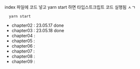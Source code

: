 index 파일에 코드 넣고
yarn start 하면 타입스트크립트 코드 실행됨 ㅅㄱ


```shell
  yarn start
```

- chapter02 : 23.05.17 done
- chapter03 : 23.05.18 done
- chapter04 :
- chapter05 :
- chapter06 :
- chapter07 :
- chapter08 :
- chapter09 :
